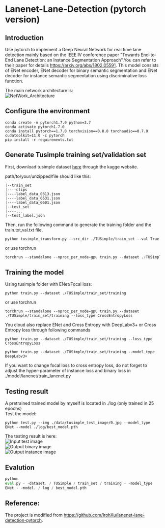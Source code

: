 # Lanenet-Lane-Detection (pytorch version)

## Introduction

Use pytorch to implement a Deep Neural Network for real time lane detection mainly based on the IEEE IV conference
paper "Towards End-to-End Lane Detection: an Instance Segmentation Approach".You can refer to their paper for
details https://arxiv.org/abs/1802.05591. This model consists of ENet encoder, ENet decoder for binary semantic
segmentation and ENet decoder for instance semantic segmentation using discriminative loss function.

The main network architecture is:  
![NetWork_Architecture](./data/source_image/network_architecture.png)

## Configure the environment

```
conda create -n pytorch1.7.0 python=3.7
conda activate pytorch1.7.0
conda install pytorch==1.7.0 torchvision==0.8.0 torchaudio==0.7.0 cudatoolkit=11.0 -c pytorch
pip install -r requirements.txt
```

## Generate Tusimple training set/validation set

First, download tusimple dataset [here](https://github.com/TuSimple/tusimple-benchmark/issues/3) through the kagge
website.

path/to/your/unzipped/file should like this:

```
|--train_set
|----clips
|----label_data_0313.json
|----label_data_0531.json
|----label_data_0601.json
|--test_set
|----...
|--test_label.json
``` 

Then, run the following command to generate the training folder and the train.txt,val.txt file.

```
python tusimple_transform.py --src_dir ./TUSimple/train_set --val True
```
or use torchrun
```python
torchrun --standalone --nproc_per_node=gpu train.py --dataset ./TUSimple/train_set/training --loss_type CrossEntropyLoss
```

## Training the model

Using tusimple folder with ENet/Focal loss:

```
python train.py --dataset ./TUSimple/train_set/training
```

or use torchrun

```
torchrun --standalone --nproc_per_node=gpu train.py --dataset ./TUSimple/train_set/training --loss_type CrossEntropyLoss
```

You cloud also replace ENet and Cross Entropy with DeepLabv3+ or Cross Entropy loss through following commands

```
python train.py --dataset ./TUSimple/train_set/training --loss_type CrossEntropyLoss
```

```
python train.py --dataset ./TUSimple/train_set/training --model_type DeepLabv3+
```

If you want to change focal loss to cross entropy loss, do not forget to adjust the hyper-parameter of instance loss and
binary loss in ./model/lanenet/train_lanenet.py

## Testing result

A pretrained trained model by myself is located in ./log (only trained in 25 epochs)      
Test the model:

```
python test.py --img ./data/tusimple_test_image/0.jpg --model_type ENet --model ./log/best_model.pth
```

The testing result is here:    
![Input test image](./data/source_image/input.jpg)    
![Output binary image](./data/source_image/binary_output.jpg)    
![Output instance image](./data/source_image/instance_output.jpg)

## Evalution

```python
python
eval.py - -dataset. / TUSimple / train_set / training - -model_type
ENet - -model. / log / best_model.pth
```

## Reference:

The project is modified from https://github.com/IrohXu/lanenet-lane-detection-pytorch.

